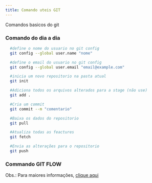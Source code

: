 ```yaml
---
title: Comando uteis GIT
---
```


Comandos basicos do git

### Comando do dia a dia

```sh
  #define o nome do usuario no git config
  git config --global user.name "nome"
```

```sh
  #define o email do usuario no git config
  git config --global user.email "email@example.com"
```

```sh
  #inicia um novo repositorio na pasta atual
  git init
```

```sh
  #Adiciona todos os arquivos alterados para a stage (não use)
  git add .
```

```sh
  #Cria um commit
  git commit --m "comentario"
```

```sh
  #Baixa os dados do repositorio
  git pull
```

```sh
  #Atualiza todas as feactures
  git fetch
```

```sh
  #Envia as alterações para o repositorio
  git push
```

### Commando GIT FLOW

Obs.: Para maiores informações, [clique aqui](https://danielkummer.github.io/git-flow-cheatsheet/index.pt_BR.html)
